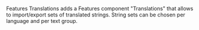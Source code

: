 Features Translations adds a Features component "Translations" that allows to import/export sets of translated strings. 
String sets can be chosen per language and per text group.
